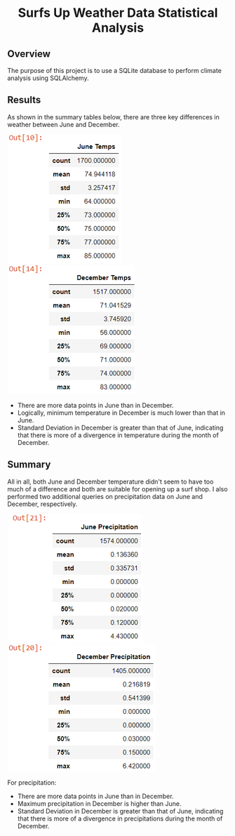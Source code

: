 
<h1 align="center">Surfs Up Weather Data Statistical Analysis</h1>

## Overview
The purpose of this project is to use a SQLite database to perform climate analysis using SQLAlchemy.

## Results

As shown in the summary tables below, there are three key differences in weather between June and December.

![](https://github.com/lu-chang-axonic/surfs_up/blob/main/June%20Temprature.PNG)
![](https://github.com/lu-chang-axonic/surfs_up/blob/main/Dec%20Temprature.PNG)

* There are more data points in June than in December.
* Logically, minimum temperature in December is much lower than that in June. 
* Standard Deviation in December is greater than that of June, indicating that there is more of a divergence in temperature during the month of December. 

## Summary

All in all, both June and December temperature didn't seem to have too much of a difference and both are suitable for opening up a surf shop. I also performed two additional queries on precipitation data on June and December, respectively. 

![](https://github.com/lu-chang-axonic/surfs_up/blob/main/June%20Precipitation.PNG)
![](https://github.com/lu-chang-axonic/surfs_up/blob/main/Dec%20Precipitation.PNG)

For precipitation:
* There are more data points in June than in December.
* Maximum precipitation in December is higher than June.
* Standard Deviation in December is greater than that of June, indicating that there is more of a divergence in precipitations during the month of December. 
